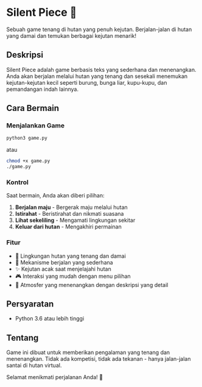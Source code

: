 # Silent Piece 🌲

Sebuah game tenang di hutan yang penuh kejutan. Berjalan-jalan di hutan yang damai dan temukan berbagai kejutan menarik!

## Deskripsi

Silent Piece adalah game berbasis teks yang sederhana dan menenangkan. Anda akan berjalan melalui hutan yang tenang dan sesekali menemukan kejutan-kejutan kecil seperti burung, bunga liar, kupu-kupu, dan pemandangan indah lainnya.

## Cara Bermain

### Menjalankan Game

```bash
python3 game.py
```

atau

```bash
chmod +x game.py
./game.py
```

### Kontrol

Saat bermain, Anda akan diberi pilihan:
1. **Berjalan maju** - Bergerak maju melalui hutan
2. **Istirahat** - Beristirahat dan nikmati suasana
3. **Lihat sekeliling** - Mengamati lingkungan sekitar
4. **Keluar dari hutan** - Mengakhiri permainan

### Fitur

- 🌲 Lingkungan hutan yang tenang dan damai
- 🚶 Mekanisme berjalan yang sederhana
- ✨ Kejutan acak saat menjelajahi hutan
- 🎮 Interaksi yang mudah dengan menu pilihan
- 🌿 Atmosfer yang menenangkan dengan deskripsi yang detail

## Persyaratan

- Python 3.6 atau lebih tinggi

## Tentang

Game ini dibuat untuk memberikan pengalaman yang tenang dan menenangkan. Tidak ada kompetisi, tidak ada tekanan - hanya jalan-jalan santai di hutan virtual.

Selamat menikmati perjalanan Anda! 🌸